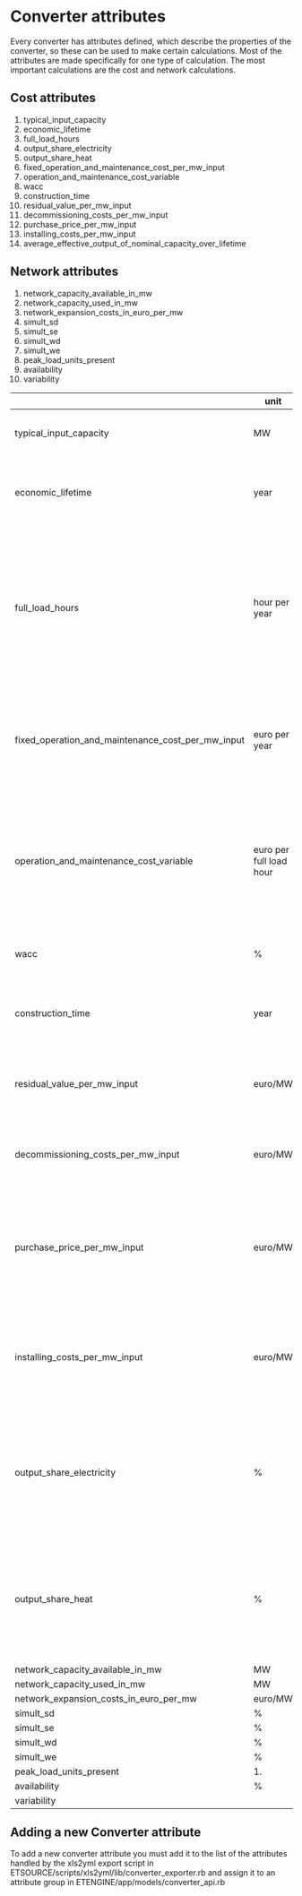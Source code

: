 # Converter attributes

Every converter has attributes defined, which describe the properties of the converter, so these can be used to make certain calculations. Most of the attributes are made specifically for one type of calculation. The most important calculations are the cost and network calculations.

Cost attributes
---------------

1.  typical\_input\_capacity
2.  economic\_lifetime
3.  full\_load\_hours
4.  output\_share\_electricity
5.  output\_share\_heat
6.  fixed\_operation\_and\_maintenance\_cost\_per\_mw\_input
7.  operation\_and\_maintenance\_cost\_variable
8.  wacc
9.  construction\_time
10. residual\_value\_per\_mw\_input
11. decommissioning\_costs\_per\_mw\_input
12. purchase\_price\_per\_mw\_input
13. installing\_costs\_per\_mw\_input
14. average\_effective\_output\_of\_nominal\_capacity\_over\_lifetime

Network attributes
------------------

1.  network\_capacity\_available\_in\_mw
2.  network\_capacity\_used\_in\_mw
3.  network\_expansion\_costs\_in\_euro\_per\_mw
4.  simult\_sd
5.  simult\_se
6.  simult\_wd
7.  simult\_we
8.  peak\_load\_units\_present
9.  availability
10. variability

||unit|used for|description|
|---|---|---|---|
|typical\_input\_capacity|MW|[Cost calculations](cost_calculations.md)|The amount of input the converter can process.|
|economic\_lifetime|year|[Cost calculations](cost_calculations.md)|The time over which the investments are written off.|
|full\_load\_hours|hour per year|[Cost calculations](cost_calculations.md)|The number of hours the converter runs at full capacity. This may not be the same as the number of operation hours, as it may not always run at full load.|
|fixed\_operation\_and\_maintenance\_cost\_per\_mw\_input|euro per year|[Cost calculations](cost_calculations.md)|The costs for operation & Maintenance calculated back to costs per MW of input capacity.|
|operation\_and\_maintenance\_cost\_variable|euro per full load hour|[Cost calculations](cost_calculations.md)|The costs for operation & Maintenance calculated back to costs per number of hours the converter runs at full capacity.|
|wacc|%|[Cost calculations](cost_calculations.md)|[Weighted average cost of capital](http://en.wikipedia.org/wiki/Weighted_average_cost_of_capital).|
|construction\_time|year|[Cost calculations](cost_calculations.md)|The number of years needed to build/install the converter.|
|residual\_value\_per\_mw\_input|euro/MW|[Cost calculations](cost_calculations.md)|The value of the converter at the end of its economic lifetime.|
|decommissioning\_costs\_per\_mw\_input|euro/MW|[Cost calculations](cost_calculations.md)|The costs required to take the converter out of commission.|
|purchase\_price\_per\_mw\_input|euro/MW|[Cost calculations](cost_calculations.md)|The purchase costs for material and equipment calculated back to costs per MW of input capacity.|
|installing\_costs\_per\_mw\_input|euro/MW|[Cost calculations](cost_calculations.md)|The labor costs of installing the converter calculated back to costs per MW of input capacity.|
|output\_share\_electricity|%|[Cost calculations](cost_calculations.md)|This is defined in the link of the converter, and states how efficient the electricity production is.|
|output\_share\_heat|%|[Cost calculations](cost_calculations.md)|This is defined in the link of the converter, and states how efficient the heat production is.|
|network\_capacity\_available\_in\_mw|MW|[Network\_calculations](network_calculations.md)||
|network\_capacity\_used\_in\_mw|MW|[Network\_calculations](network_calculations.md)||
|network\_expansion\_costs\_in\_euro\_per\_mw|euro/MW|[Network\_calculations](network_calculations.md)||
|simult\_sd|%|[Network\_calculations](network_calculations.md)||
|simult\_se|%|[Network\_calculations](network_calculations.md)||
|simult\_wd|%|[Network\_calculations](network_calculations.md)||
|simult\_we|%|[Network\_calculations](network_calculations.md)||
|peak\_load\_units\_present|1.  |[Network\_calculations](network_calculations.md)||
|availability|%|[Network\_calculations](network_calculations.md)||
|variability||[Network\_calculations](network_calculations.md)||

Adding a new Converter attribute
--------------------------------

To add a new converter attribute you must add it to the list of the attributes handled by the xls2yml export script in ETSOURCE/scripts/xls2yml/lib/converter\_exporter.rb and assign it to an attribute group in ETENGINE/app/models/converter\_api.rb
